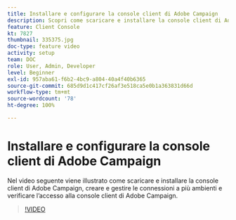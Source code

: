 ```yaml
---
title: Installare e configurare la console client di Adobe Campaign
description: Scopri come scaricare e installare la console client di Adobe Campaign, creare e gestire le connessioni a più ambienti e verificare l’accesso alla console client di Adobe Campaign.
feature: Client Console
kt: 7827
thumbnail: 335375.jpg
doc-type: feature video
activity: setup
team: DOC
role: User, Admin, Developer
level: Beginner
exl-id: 957aba61-f6b2-4bc9-a804-40a4f40b6365
source-git-commit: 685d9d1c417cf26af3e518ca5e0b1a363831d66d
workflow-type: tm+mt
source-wordcount: '78'
ht-degree: 100%

---
```


# Installare e configurare la console client di Adobe Campaign

Nel video seguente viene illustrato come scaricare e installare la console client di Adobe Campaign, creare e gestire le connessioni a più ambienti e verificare l’accesso alla console client di Adobe Campaign.

>[!VIDEO](https://video.tv.adobe.com/v/335375?quality=12)
